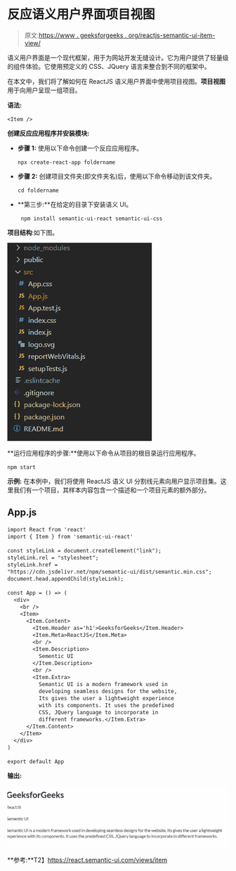 # 反应语义用户界面项目视图

> 原文:[https://www . geeksforgeeks . org/reactjs-semantic-ui-item-view/](https://www.geeksforgeeks.org/reactjs-semantic-ui-item-views/)

语义用户界面是一个现代框架，用于为网站开发无缝设计。它为用户提供了轻量级的组件体验。它使用预定义的 CSS、JQuery 语言来整合到不同的框架中。

在本文中，我们将了解如何在 ReactJS 语义用户界面中使用项目视图。**项目视图**用于向用户呈现一组项目。

**语法:**

```
<Item />
```

**创建反应应用程序并安装模块:**

*   **步骤 1:** 使用以下命令创建一个反应应用程序。

    ```
    npx create-react-app foldername
    ```

*   **步骤 2:** 创建项目文件夹(即文件夹名)后，使用以下命令移动到该文件夹。

    ```
    cd foldername
    ```

*   **第三步:**在给定的目录下安装语义 UI。

    ```
     npm install semantic-ui-react semantic-ui-css
    ```

**项目结构**:如下图。

![](img/f04ae0d8b722a9fff0bd9bd138b29c23.png)

**运行应用程序的步骤:**使用以下命令从项目的根目录运行应用程序。

```
npm start
```

**示例:** 在本例中，我们将使用 ReactJS 语义 UI 分割线元素向用户显示项目集。这里我们有一个项目，其样本内容包含一个描述和一个项目元素的额外部分。

## App.js

```
import React from 'react'
import { Item } from 'semantic-ui-react'

const styleLink = document.createElement("link");
styleLink.rel = "stylesheet";
styleLink.href = 
"https://cdn.jsdelivr.net/npm/semantic-ui/dist/semantic.min.css";
document.head.appendChild(styleLink);

const App = () => (
  <div>
    <br />
    <Item>
      <Item.Content>
        <Item.Header as='h1'>GeeksforGeeks</Item.Header>
        <Item.Meta>ReactJS</Item.Meta>
        <br />
        <Item.Description>
          Sementic UI
        </Item.Description>
        <br />
        <Item.Extra>
          Semantic UI is a modern framework used in 
          developing seamless designs for the website, 
          Its gives the user a lightweight experience
          with its components. It uses the predefined 
          CSS, JQuery language to incorporate in 
          different frameworks.</Item.Extra>
      </Item.Content>
    </Item>
  </div>
)

export default App
```

**输出:**

![](img/42d8a63cbced8a10ea9bab73cbeec4e8.png)

**参考:**T2】https://react.semantic-ui.com/views/item